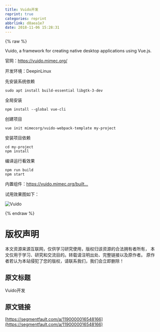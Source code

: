 ```yaml
---
title: Vuido开发
reprint: true
categories: reprint
abbrlink: d8aea1e7
date: 2018-11-06 15:28:31
---
```


{% raw %}
<p>Vuido, a framework for creating native desktop applications using Vue.js.</p><p>&#x5B98;&#x7F51;&#xFF1A;<a href="https://vuido.mimec.org/" rel="nofollow noreferrer" target="_blank">https://vuido.mimec.org/</a></p><p>&#x5F00;&#x53D1;&#x73AF;&#x5883;&#xFF1A;DeepinLinux</p><p>&#x5148;&#x5B89;&#x88C5;&#x7CFB;&#x7EDF;&#x4F9D;&#x8D56;</p><div class="widget-codetool" style="display:none"><div class="widget-codetool--inner"><span class="selectCode code-tool" data-toggle="tooltip" data-placement="top" title="" data-original-title="&#x5168;&#x9009;"></span> <span type="button" class="copyCode code-tool" data-toggle="tooltip" data-placement="top" data-clipboard-text="sudo apt install build-essential libgtk-3-dev" title="" data-original-title="&#x590D;&#x5236;"></span> <span type="button" class="saveToNote code-tool" data-toggle="tooltip" data-placement="top" title="" data-original-title="&#x653E;&#x8FDB;&#x7B14;&#x8BB0;"></span></div></div><pre class="bash hljs"><code class="bash" style="word-break:break-word;white-space:initial">sudo apt install build-essential libgtk-3-dev</code></pre><p>&#x5168;&#x5C40;&#x5B89;&#x88C5;</p><div class="widget-codetool" style="display:none"><div class="widget-codetool--inner"><span class="selectCode code-tool" data-toggle="tooltip" data-placement="top" title="" data-original-title="&#x5168;&#x9009;"></span> <span type="button" class="copyCode code-tool" data-toggle="tooltip" data-placement="top" data-clipboard-text="npm install --global vue-cli" title="" data-original-title="&#x590D;&#x5236;"></span> <span type="button" class="saveToNote code-tool" data-toggle="tooltip" data-placement="top" title="" data-original-title="&#x653E;&#x8FDB;&#x7B14;&#x8BB0;"></span></div></div><pre class="bash hljs"><code class="bash" style="word-break:break-word;white-space:initial">npm install --global vue-cli</code></pre><p>&#x521B;&#x5EFA;&#x9879;&#x76EE;</p><div class="widget-codetool" style="display:none"><div class="widget-codetool--inner"><span class="selectCode code-tool" data-toggle="tooltip" data-placement="top" title="" data-original-title="&#x5168;&#x9009;"></span> <span type="button" class="copyCode code-tool" data-toggle="tooltip" data-placement="top" data-clipboard-text="vue init mimecorg/vuido-webpack-template my-project" title="" data-original-title="&#x590D;&#x5236;"></span> <span type="button" class="saveToNote code-tool" data-toggle="tooltip" data-placement="top" title="" data-original-title="&#x653E;&#x8FDB;&#x7B14;&#x8BB0;"></span></div></div><pre class="bash hljs"><code class="bash" style="word-break:break-word;white-space:initial">vue init mimecorg/vuido-webpack-template my-project</code></pre><p>&#x5B89;&#x88C5;&#x9879;&#x76EE;&#x4F9D;&#x8D56;</p><div class="widget-codetool" style="display:none"><div class="widget-codetool--inner"><span class="selectCode code-tool" data-toggle="tooltip" data-placement="top" title="" data-original-title="&#x5168;&#x9009;"></span> <span type="button" class="copyCode code-tool" data-toggle="tooltip" data-placement="top" data-clipboard-text="cd my-project
npm install" title="" data-original-title="&#x590D;&#x5236;"></span> <span type="button" class="saveToNote code-tool" data-toggle="tooltip" data-placement="top" title="" data-original-title="&#x653E;&#x8FDB;&#x7B14;&#x8BB0;"></span></div></div><pre class="bash hljs"><code class="bash"><span class="hljs-built_in">cd</span> my-project
npm install</code></pre><p>&#x7F16;&#x8BD1;&#x8FD0;&#x884C;&#x770B;&#x6548;&#x679C;</p><div class="widget-codetool" style="display:none"><div class="widget-codetool--inner"><span class="selectCode code-tool" data-toggle="tooltip" data-placement="top" title="" data-original-title="&#x5168;&#x9009;"></span> <span type="button" class="copyCode code-tool" data-toggle="tooltip" data-placement="top" data-clipboard-text="npm run build
npm start" title="" data-original-title="&#x590D;&#x5236;"></span> <span type="button" class="saveToNote code-tool" data-toggle="tooltip" data-placement="top" title="" data-original-title="&#x653E;&#x8FDB;&#x7B14;&#x8BB0;"></span></div></div><pre class="bash hljs"><code class="bash">npm run build
npm start</code></pre><p>&#x5185;&#x7F6E;&#x7EC4;&#x4EF6;&#xFF1A;<a href="https://vuido.mimec.org/built-in-components" rel="nofollow noreferrer" target="_blank">https://vuido.mimec.org/built...</a></p><p>&#x8BD5;&#x7528;&#x6548;&#x679C;&#x56FE;&#x5982;&#x4E0B;&#xFF1A;</p><p><span class="img-wrap"><img data-src="/img/bVbhA6G?w=400&amp;h=836" src="https://static.alili.tech/img/bVbhA6G?w=400&amp;h=836" alt="Vuido" title="Vuido" style="cursor:pointer;display:inline"></span></p>
{% endraw %}

# 版权声明
本文资源来源互联网，仅供学习研究使用，版权归该资源的合法拥有者所有，
本文仅用于学习、研究和交流目的。转载请注明出处、完整链接以及原作者。
原作者若认为本站侵犯了您的版权，请联系我们，我们会立即删除！

## 原文标题
Vuido开发

## 原文链接
[https://segmentfault.com/a/1190000016548166](https://segmentfault.com/a/1190000016548166)

